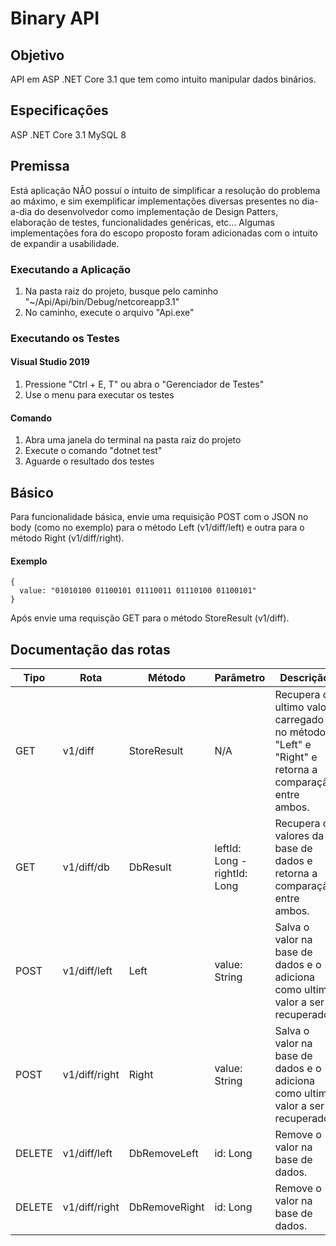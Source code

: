 # Binary API

## Objetivo
API em ASP .NET Core 3.1 que tem como intuito manipular dados binários.

## Especificações
ASP .NET Core 3.1
MySQL 8

## Premissa
Está aplicação NÂO possuí o intuito de simplificar a resolução do problema ao máximo, e sim exemplificar implementações diversas
presentes no dia-a-dia do desenvolvedor como implementação de Design Patters, elaboração de testes, funcionalidades genéricas, etc...
Algumas implementações fora do escopo proposto foram adicionadas com o intuito de expandir a usabilidade.

### Executando a Aplicação
1. Na pasta raiz do projeto, busque pelo caminho "~/Api/Api/bin/Debug/netcoreapp3.1"
2. No caminho, execute o arquivo "Api.exe"

### Executando os Testes
#### Visual Studio 2019
1. Pressione "Ctrl + E, T" ou abra o "Gerenciador de Testes"
2. Use o menu para executar os testes

#### Comando
1. Abra uma janela do terminal na pasta raiz do projeto
2. Execute o comando "dotnet test"
3. Aguarde o resultado dos testes

## Básico
Para funcionalidade básica, envie uma requisição POST com o JSON no body (como no exemplo) para o método Left (v1/diff/left)
e outra para o método Right (v1/diff/right).

#### Exemplo
```
{
  value: "01010100 01100101 01110011 01110100 01100101"
}
```
Após envie uma requisção GET para o método StoreResult (v1/diff).

## Documentação das rotas

| Tipo    | Rota           | Método         | Parâmetro                    | Descrição                                                                                        |
|---------|----------------|----------------|------------------------------|--------------------------------------------------------------------------------------------------|
| GET     | v1/diff        | StoreResult    | N/A                          | Recupera o ultimo valor carregado no método "Left" e "Right" e retorna a comparação entre ambos. |
| GET     | v1/diff/db     | DbResult       | leftId: Long - rightId: Long | Recupera os valores da base de dados e retorna a comparação entre ambos.                         |
| POST    | v1/diff/left   | Left           | value: String                | Salva o valor na base de dados e o adiciona como ultimo valor a ser recuperado.                  |
| POST    | v1/diff/right  | Right          | value: String                | Salva o valor na base de dados e o adiciona como ultimo valor a ser recuperado.                  |
| DELETE  | v1/diff/left   | DbRemoveLeft   | id: Long                     | Remove o valor na base de dados.                                                                 |
| DELETE  | v1/diff/right  | DbRemoveRight  | id: Long                     | Remove o valor na base de dados.                                                                 |
